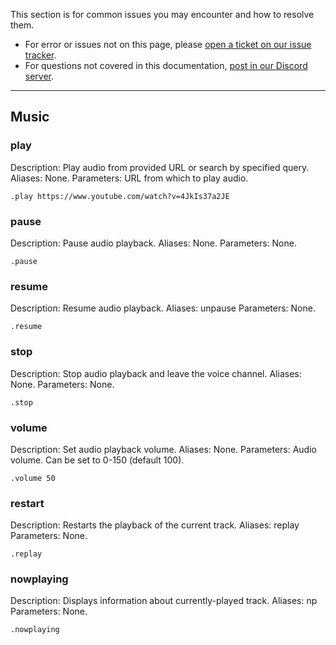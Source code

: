 [issues-link]: https://github.com/CriticalFlaw/FlawBOT/issues
[discord-link]: https://discord.gg/hTdtK9vBhE

This section is for common issues you may encounter and how to resolve them.

* For error or issues not on this page, please [open a ticket on our issue tracker][issues-link].
* For questions not covered in this documentation, [post in our Discord server][discord-link].

---

## Music

### play

Description: Play audio from provided URL or search by specified query.
Aliases: None.
Parameters: URL from which to play audio.

```
.play https://www.youtube.com/watch?v=4JkIs37a2JE
```

### pause

Description: Pause audio playback.
Aliases: None.
Parameters: None.

```
.pause
```

### resume

Description: Resume audio playback.
Aliases: unpause
Parameters: None.

```
.resume
```

### stop

Description: Stop audio playback and leave the voice channel.
Aliases: None.
Parameters: None.

```
.stop
```

### volume

Description: Set audio playback volume.
Aliases: None.
Parameters: Audio volume. Can be set to 0-150 (default 100).

```
.volume 50
```

### restart

Description: Restarts the playback of the current track.
Aliases: replay
Parameters: None.

```
.replay
```

### nowplaying

Description: Displays information about currently-played track.
Aliases: np
Parameters: None.

```
.nowplaying
```